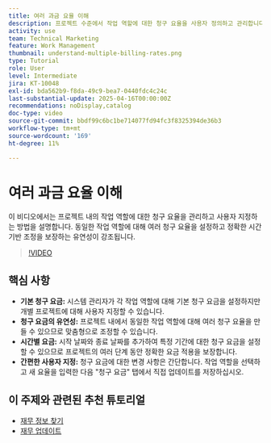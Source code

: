 ```yaml
---
title: 여러 과금 요율 이해
description: 프로젝트 수준에서 작업 역할에 대한 청구 요율을 사용자 정의하고 관리합니다.
activity: use
team: Technical Marketing
feature: Work Management
thumbnail: understand-multiple-billing-rates.png
type: Tutorial
role: User
level: Intermediate
jira: KT-10048
exl-id: bda562b9-f8da-49c9-bea7-0440fdc4c24c
last-substantial-update: 2025-04-16T00:00:00Z
recommendations: noDisplay,catalog
doc-type: video
source-git-commit: bbdf99c6bc1be714077fd94fc3f8325394de36b3
workflow-type: tm+mt
source-wordcount: '169'
ht-degree: 11%

---
```



# 여러 과금 요율 이해

이 비디오에서는 프로젝트 내의 작업 역할에 대한 청구 요율을 관리하고 사용자 지정하는 방법을 설명합니다. &#x200B;동일한 작업 역할에 대해 여러 청구 요율을 설정하고 정확한 시간 기반 조정을 보장하는 유연성이 강조됩니다. &#x200B;


>[!VIDEO](https://video.tv.adobe.com/v/3457652/?quality=12&learn=on&enablevpops=1)

## 핵심 사항


* **기본 청구 요금:** 시스템 관리자가 각 작업 역할에 대해 기본 청구 요금을 설정하지만 개별 프로젝트에 대해 사용자 지정할 수 있습니다. &#x200B;
* **청구 요금의 유연성:** 프로젝트 내에서 동일한 작업 역할에 대해 여러 청구 요율을 만들 수 있으므로 맞춤형으로 조정할 수 있습니다. &#x200B;
* **시간별 요금:** 시작 날짜와 종료 날짜를 추가하여 특정 기간에 대한 청구 요금을 설정할 수 있으므로 프로젝트의 여러 단계 동안 정확한 요금 적용을 보장합니다. &#x200B;
* **간편한 사용자 지정:** 청구 요금에 대한 변경 사항은 간단합니다. 작업 역할을 선택하고 새 요율을 입력한 다음 &quot;청구 요금&quot; 탭에서 직접 업데이트를 저장하십시오. &#x200B;

## 이 주제와 관련된 추천 튜토리얼

* [재무 정보 찾기](/help/manage-work/project-finances/find-financial-information.md)
* [재무 업데이트](/help/manage-work/project-finances/update-and-review-finances.md)
  <!--* [Understand multiple billing rates](/help/manage-work/project-finances/multiple-billing-rates.md)-->

